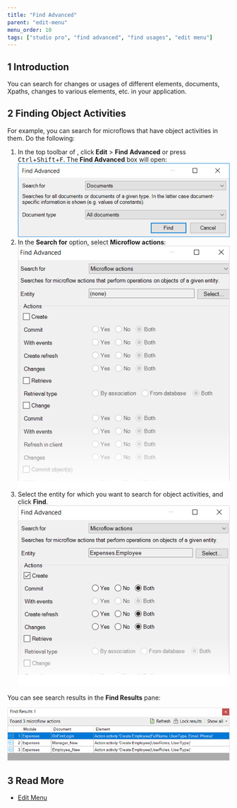 ```yaml
---
title: "Find Advanced"
parent: "edit-menu"
menu_order: 10
tags: ["studio pro", "find advanced", "find usages", "edit menu"]
---
```


## 1 Introduction

You can search for changes or usages of different elements, documents, Xpaths, changes to various elements, etc. in your application.  

## 2 Finding Object Activities

For example, you can search for microflows that have object activities in them. Do the following:

1. In the top toolbar of , click **Edit** > **Find** **Advanced** or press <kbd>Ctrl</kbd>+<kbd>Shift</kbd>+<kbd>F</kbd>.
    The **Find Advanced** box will open:
    ![](attachments/find-advanced/find-advanced-dialog-box.png)
3.  In the **Search for** option, select **Microflow actions**:
    ![](attachments/find-advanced/search-for-microflow-actions.png)
4.  Select the entity for which you want to search for object activities, and click **Find**.
    ![](attachments/find-advanced/entity.png)

You can see search results in the **Find Results** pane:

![](attachments/find-advanced/find-results-pane.png)

## 3 Read More

* [Edit Menu](edit-menu)